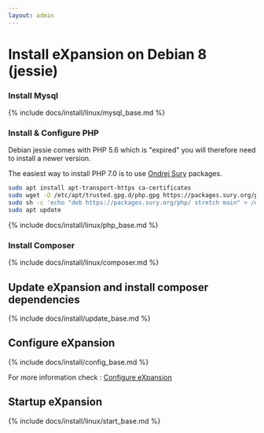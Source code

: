 ```yaml
---
layout: admin
---
```


# Install eXpansion on Debian 8 (jessie)

### Install Mysql

{% include docs/install/linux/mysql_base.md %}

### Install & Configure PHP

Debian jessie comes with PHP 5.6 which is "expired" you will therefore need to install a newer version. 

The easiest way to install PHP 7.0 is to use [Ondrej Sury](https://deb.sury.org/) packages.

```bash
sudo apt install apt-transport-https ca-certificates
sudo wget -O /etc/apt/trusted.gpg.d/php.gpg https://packages.sury.org/php/apt.gpg
sudo sh -c 'echo "deb https://packages.sury.org/php/ stretch main" > /etc/apt/sources.list.d/php.list'
sudo apt update
```

{% include docs/install/linux/php_base.md %}

### Install Composer

{% include docs/install/linux/composer.md %}

## Update eXpansion and install composer dependencies

{% include docs/install/update_base.md %}

## Configure eXpansion

{% include docs/install/config_base.md %}

For more information check : [Configure eXpansion](../../config/configuration.html)

## Startup eXpansion 

{% include docs/install/linux/start_base.md %}

